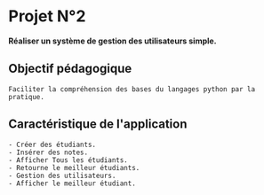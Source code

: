 # Projet N°2

__Réaliser un système de gestion des utilisateurs simple.__

## Objectif pédagogique

    Faciliter la compréhension des bases du langages python par la pratique.

## Caractéristique de l'application

    - Créer des étudiants.
    - Insérer des notes.
    - Afficher Tous les étudiants.
    - Retourne le meilleur étudiants.
    - Gestion des utilisateurs.
    - Afficher le meilleur étudiant.
